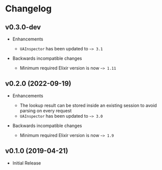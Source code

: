 # Changelog

## v0.3.0-dev

- Enhancements
    - `UAInspector` has been updated to `~> 3.1`

- Backwards incompatible changes
    - Minimum required Elixir version is now `~> 1.11`

## v0.2.0 (2022-09-19)

- Enhancements
    - The lookup result can be stored inside an existing session to avoid parsing on every request
    - `UAInspector` has been updated to `~> 3.0`

- Backwards incompatible changes
    - Minimum required Elixir version is now `~> 1.9`

## v0.1.0 (2019-04-21)

- Initial Release

